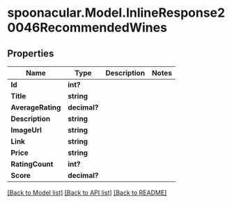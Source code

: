 # spoonacular.Model.InlineResponse20046RecommendedWines
## Properties

Name | Type | Description | Notes
------------ | ------------- | ------------- | -------------
**Id** | **int?** |  | 
**Title** | **string** |  | 
**AverageRating** | **decimal?** |  | 
**Description** | **string** |  | 
**ImageUrl** | **string** |  | 
**Link** | **string** |  | 
**Price** | **string** |  | 
**RatingCount** | **int?** |  | 
**Score** | **decimal?** |  | 

[[Back to Model list]](../README.md#documentation-for-models) [[Back to API list]](../README.md#documentation-for-api-endpoints) [[Back to README]](../README.md)

